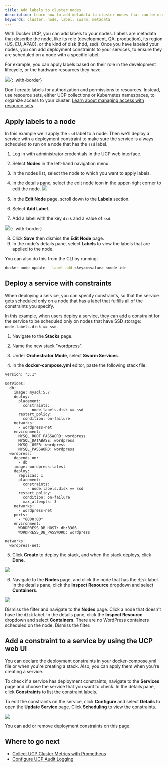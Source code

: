```yaml
---
title: Add labels to cluster nodes
description: Learn how to add metadata to cluster nodes that can be used to specify constraints when deploying services.
keywords: cluster, node, label, swarm, metadata
---
```


With Docker UCP, you can add labels to your nodes. Labels are metadata that
describe the node, like its role (development, QA, production), its region
(US, EU, APAC), or the kind of disk (hdd, ssd). Once you have labeled your
nodes, you can add deployment constraints to your services, to ensure they
are scheduled on a node with a specific label.

For example, you can apply labels based on their role in the development
lifecycle, or the hardware resources they have.

![](../../images/add-labels-to-cluster-nodes-1.svg){: .with-border}

Don't create labels for authorization and permissions to resources.
Instead, use resource sets, either UCP collections or Kubernetes namespaces,
to organize access to your cluster.
[Learn about managing access with resource sets](../../authorization/group-resources.md).

## Apply labels to a node

In this example we'll apply the `ssd` label to a node. Then we'll deploy
a service with a deployment constraint to make sure the service is always
scheduled to run on a node that has the `ssd` label.

1. Log in with administrator credentials in the UCP web interface.
2. Select **Nodes** in the left-hand navigation menu.
3. In the nodes list, select the node to which you want to apply labels.
4. In the details pane, select the edit node icon in the upper-right corner to edit the node.
    ![](../../images/add-labels-to-cluster-nodes-3.png)

5. In the **Edit Node** page, scroll down to the **Labels** section.
6. Select **Add Label**.
7. Add a label with the key `disk` and a value of `ssd`.

![](../../images/add-labels-to-cluster-nodes-2.png){: .with-border}

8. Click **Save** then dismiss the **Edit Node** page.
9. In the node's details pane, select **Labels** to view the labels that are applied to the node.

You can also do this from the CLI by running:

```bash
docker node update --label-add <key>=<value> <node-id>
```

## Deploy a service with constraints

When deploying a service, you can specify constraints, so that the service gets
scheduled only on a node that has a label that fulfills all of the constraints
you specify.

In this example, when users deploy a service, they can add a constraint for the
service to be scheduled only on nodes that have SSD storage:
`node.labels.disk == ssd`.

1. Navigate to the **Stacks** page.
2. Name the new stack "wordpress".
3. Under **Orchestrator Mode**, select **Swarm Services**.

4. In the **docker-compose.yml** editor, paste the following stack file.

```
version: "3.1"

services:
  db:
    image: mysql:5.7
    deploy:
      placement:
        constraints:
          - node.labels.disk == ssd
      restart_policy:
        condition: on-failure
    networks:
      - wordpress-net
    environment:
      MYSQL_ROOT_PASSWORD: wordpress
      MYSQL_DATABASE: wordpress
      MYSQL_USER: wordpress
      MYSQL_PASSWORD: wordpress
  wordpress:
    depends_on:
      - db
    image: wordpress:latest
    deploy:
      replicas: 1
      placement:
        constraints:
          - node.labels.disk == ssd
      restart_policy:
        condition: on-failure
        max_attempts: 3
    networks:
      - wordpress-net
    ports:
      - "8000:80"
    environment:
      WORDPRESS_DB_HOST: db:3306
      WORDPRESS_DB_PASSWORD: wordpress

networks:
  wordpress-net:
```

5. Click **Create** to deploy the stack, and when the stack deploys,
click **Done**.

![](../../images/use-constraints-in-stack-deployment.png)

6. Navigate to the **Nodes** page, and click the node that has the
`disk` label. In the details pane, click the **Inspect Resource**
dropdown and select **Containers**.

![](../../images/use-constraints-in-stack-deployment-2.png)

Dismiss the filter and navigate to the **Nodes** page. Click a node that
doesn't have the `disk` label. In the details pane, click the
**Inspect Resource** dropdown and select **Containers**. There are no
WordPress containers scheduled on the node. Dismiss the filter.

## Add a constraint to a service by using the UCP web UI

You can declare the deployment constraints in your docker-compose.yml file or
when you're creating a stack. Also, you can apply them when you're creating
a service.

To check if a service has deployment constraints, navigate to the
**Services** page and choose the service that you want to check.
In the details pane, click **Constraints** to list the constraint labels.

To edit the constraints on the service, click **Configure** and select
**Details** to open the **Update Service** page. Click **Scheduling** to
view the constraints.

![](../../images/add-constraint-to-service.png)

You can add or remove deployment constraints on this page.

## Where to go next

- [Collect UCP Cluster Metrics with Prometheus](collect-cluster-metrics.md)
- [Configure UCP Audit Logging](create-audit-logs.md)